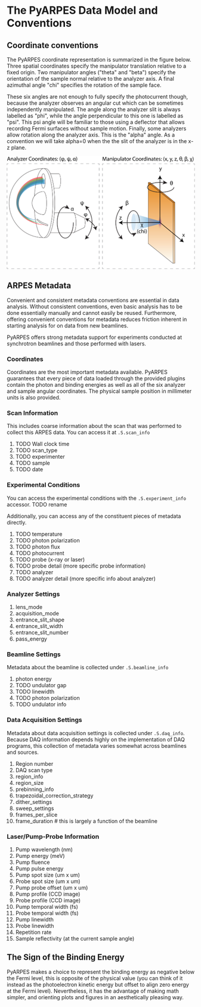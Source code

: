 # The PyARPES Data Model and Conventions

## Coordinate conventions

The PyARPES coordinate representation is summarized in the figure below. 
Three spatial coordinates specify the manipulator translation relative 
to a fixed origin. Two manipulator angles ("theta" and "beta") specify the
orientation of the sample normal relative to the analyzer axis. A final azimuthal 
angle "chi" specifies the rotation of the sample face.

These six angles are not enough to fully specify the photocurrent though,
because the analyzer observes an angular cut which can be sometimes independently
manipulated. The angle along the analyzer slit is always labelled as "phi",
while the angle perpendicular to this one is labelled as "psi". This psi angle 
will be familiar to those using a deflector that allows recording Fermi surfaces
without sample motion. Finally, some analyzers allow rotation
along the analyzer axis. This is the "alpha" angle. As a convention
we will take alpha=0 when the the slit of the analyzer is in the x-z plane.


![Hemispherical Analyzer Angular Conventions](static/angle-conventions.png)


## ARPES Metadata

Convenient and consistent metadata conventions are essential in data analysis. 
Without consistent conventions, even basic analysis has to be done essentially manually 
and cannot easily be reused. Furthermore, offering convenient conventions for 
metadata reduces friction inherent in starting analysis for on data from new beamlines. 

PyARPES offers strong metadata support for experiments conducted at
synchrotron beamlines and those performed with lasers. 

### Coordinates

Coordinates are the most important metadata available. PyARPES
guarantees that every piece of data loaded through the provided plugins
contain the photon and binding energies as well as all of the six analyzer and 
sample angular coordinates. The physical sample position in millimeter units is also
provided.

### Scan Information

This includes coarse information about the scan that was performed to collect 
this ARPES data. You can access it at `.S.scan_info`

1. TODO Wall clock time
2. TODO scan_type
3. TODO experimenter
4. TODO sample
5. TODO date

### Experimental Conditions

You can access the experimental conditions with the 
`.S.experiment_info` accessor. TODO rename

Additionally, you can access any of the constituent pieces of 
metadata directly.

1. TODO temperature
2. TODO photon polarization
3. TODO photon flux
4. TODO photocurrent
5. TODO probe (x-ray or laser)
6. TODO probe detail (more specific probe information)
7. TODO analyzer
8. TODO analyzer detail (more specific info about analyzer)

### Analyzer Settings

1. lens_mode
2. acquisition_mode
3. entrance_slit_shape
4. entrance_slit_width
5. entrance_slit_number
6. pass_energy

### Beamline Settings

Metadata about the beamline is collected under `.S.beamline_info`

1. photon energy
2. TODO undulator gap
3. TODO linewidth
4. TODO photon polarization
5. TODO undulator info

### Data Acquisition Settings

Metadata about data acquisition settings is collected under `.S.daq_info`.
Because DAQ information depends highly on the implementation of DAQ programs,
this collection of metadata varies somewhat across beamlines and sources.    

1. Region number
2. DAQ scan type
3. region_info
4. region_size
5. prebinning_info
6. trapezoidal_correction_strategy
7. dither_settings
8. sweep_settings
9. frames_per_slice
10. frame_duration # this is largely a function of the beamline

### Laser/Pump-Probe Information

1. Pump wavelength (nm)
2. Pump energy (meV)
3. Pump fluence
4. Pump pulse energy
5. Pump spot size (um x um)
6. Probe spot size (um x um)
7. Pump probe offset (um x um)
8. Pump profile (CCD image)
9. Probe profile (CCD image)
10. Pump temporal width (fs)
11. Probe temporal width (fs)
12. Pump linewidth
13. Probe linewidth
14. Repetition rate
15. Sample reflectivity (at the current sample angle)

## The Sign of the Binding Energy

PyARPES makes a choice to represent the binding energy as negative below the 
Fermi level, this is opposite of the physical value (you can think of it instead
as the photoelectron kinetic energy but offset to align zero energy at the 
Fermi level). Nevertheless, it has the advantage of making math simpler, and 
orienting plots and figures in an aesthetically pleasing way.